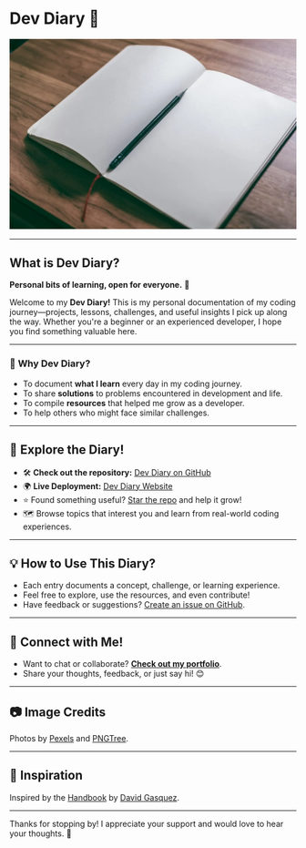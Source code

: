 # Dev Diary 📖  

![Dev Diary](images/diary.jpg)  

---

## What is Dev Diary?  
**Personal bits of learning, open for everyone.** 🚀  

Welcome to my **Dev Diary!** This is my personal documentation of my coding journey—projects, lessons, challenges, and useful insights I pick up along the way. Whether you're a beginner or an experienced developer, I hope you find something valuable here.  

---

### 🌟 **Why Dev Diary?**  
- To document **what I learn** every day in my coding journey.  
- To share **solutions** to problems encountered in development and life.  
- To compile **resources** that helped me grow as a developer.  
- To help others who might face similar challenges.  

---

## 🚀 **Explore the Diary!**  
- 🛠️ **Check out the repository:** [Dev Diary on GitHub](https://github.com/TonyStark-19/Dev-Diary)
- 🌍 **Live Deployment:** [Dev Diary Website](https://tonystark-19.github.io/Dev-Diary/)  
- ⭐ Found something useful? [Star the repo](https://github.com/TonyStark-19/Dev-Diary) and help it grow!  
- 🗺️ Browse topics that interest you and learn from real-world coding experiences.  

---

## 💡 **How to Use This Diary?**  
- Each entry documents a concept, challenge, or learning experience.  
- Feel free to explore, use the resources, and even contribute!  
- Have feedback or suggestions? [Create an issue on GitHub](https://github.com/TonyStark-19/Dev-Diary/issues).  

---

## 📣 **Connect with Me!**  
- Want to chat or collaborate? **[Check out my portfolio](https://adityadev-tau.vercel.app/)**.  
- Share your thoughts, feedback, or just say hi! 😊  

---

## 📷 **Image Credits**  
Photos by [Pexels](https://www.pexels.com/) and [PNGTree](https://pngtree.com/).  

---

## 🎨 **Inspiration**  
Inspired by the [Handbook](https://handbook.davidgasquez.com/README) by [David Gasquez](https://github.com/davidgasquez).  

---

Thanks for stopping by! I appreciate your support and would love to hear your thoughts. 🚀  
